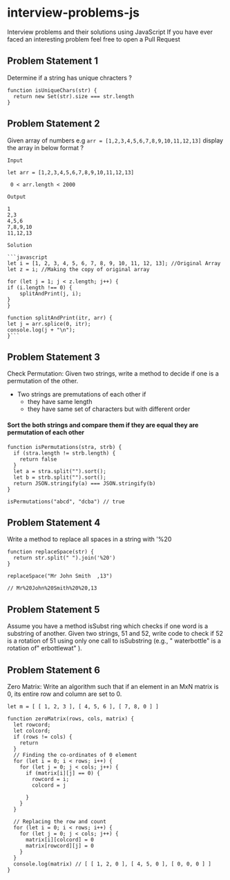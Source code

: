 # interview-problems-js

Interview problems and their solutions using JavaScript 
If you have ever faced an interesting problem feel free to open a Pull Request

## Problem Statement 1

Determine if a string has unique chracters ?

```
function isUniqueChars(str) {
  return new Set(str).size === str.length
}
```

## Problem Statement 2

Given array of numbers e.g `arr = [1,2,3,4,5,6,7,8,9,10,11,12,13]` display the array in below format ?

    Input

    let arr = [1,2,3,4,5,6,7,8,9,10,11,12,13]

     0 < arr.length < 2000

    Output

    1
    2,3
    4,5,6
    7,8,9,10
    11,12,13

    Solution

    ```javascript
    let i = [1, 2, 3, 4, 5, 6, 7, 8, 9, 10, 11, 12, 13]; //Original Array
    let z = i; //Making the copy of original array

    for (let j = 1; j < z.length; j++) {
    if (i.length !== 0) {
        splitAndPrint(j, i);
    }
    }

    function splitAndPrint(itr, arr) {
    let j = arr.splice(0, itr);
    console.log(j + "\n");
    }```

## Problem Statement 3

Check Permutation: Given two strings, write a method to decide if one is a permutation of the other.

- Two strings are premutations of each other if
  - they have same length
  - they have same set of characters but with different order

#### Sort the both strings and compare them if they are equal they are permutation of each other

```
function isPermutations(stra, strb) {
  if (stra.length != strb.length) {
    return false
  }
  let a = stra.split("").sort();
  let b = strb.split("").sort();
  return JSON.stringify(a) === JSON.stringify(b)
}

isPermutations("abcd", "dcba") // true
```

## Problem Statement 4

Write a method to replace all spaces in a string with '%20

```
function replaceSpace(str) {
  return str.split(" ").join('%20')
}

replaceSpace("Mr John Smith  ,13")

// Mr%20John%20Smith%20%20,13
```

## Problem Statement 5

Assume you have a method isSubst ring which checks if one word is a substring of another. Given two strings, 51 and 52, write code to check if 52 is a rotation of 51 using only one call to isSubstring (e.g., " waterbottle" is a rotation of" erbottlewat" ).

## Problem Statement 6

Zero Matrix: Write an algorithm such that if an element in an MxN matrix is 0, its entire row and column are set to 0.

```
let m = [ [ 1, 2, 3 ], [ 4, 5, 6 ], [ 7, 8, 0 ] ] 

function zeroMatrix(rows, cols, matrix) {
  let rowcord;
  let colcord;
  if (rows != cols) {
    return
  }
  // Finding the co-ordinates of 0 element
  for (let i = 0; i < rows; i++) {
    for (let j = 0; j < cols; j++) {
      if (matrix[i][j] == 0) {
        rowcord = i;
        colcord = j

      }
    }
  }

  // Replacing the row and count
  for (let i = 0; i < rows; i++) {
    for (let j = 0; j < cols; j++) {
      matrix[i][colcord] = 0
      matrix[rowcord][j] = 0
    }
  }
  console.log(matrix) // [ [ 1, 2, 0 ], [ 4, 5, 0 ], [ 0, 0, 0 ] ] 
}
```
